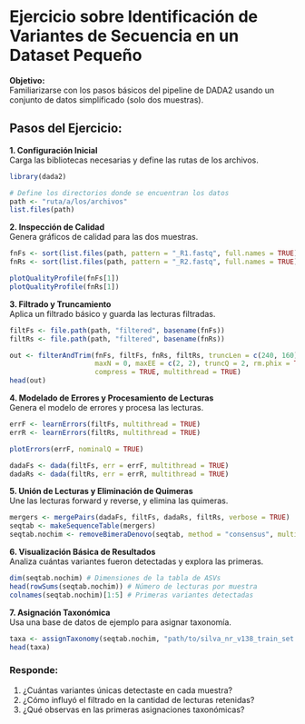# **Ejercicio sobre Identificación de Variantes de Secuencia en un Dataset Pequeño**  

**Objetivo:**  
Familiarizarse con los pasos básicos del pipeline de DADA2 usando un conjunto de datos simplificado (solo dos muestras).
 

## **Pasos del Ejercicio:**  

**1. Configuración Inicial**  
Carga las bibliotecas necesarias y define las rutas de los archivos.  

```R
library(dada2)

# Define los directorios donde se encuentran los datos
path <- "ruta/a/los/archivos"
list.files(path)
```


**2. Inspección de Calidad**  
Genera gráficos de calidad para las dos muestras.  

```R
fnFs <- sort(list.files(path, pattern = "_R1.fastq", full.names = TRUE))
fnRs <- sort(list.files(path, pattern = "_R2.fastq", full.names = TRUE))

plotQualityProfile(fnFs[1])
plotQualityProfile(fnRs[1])
```


**3. Filtrado y Truncamiento**  
Aplica un filtrado básico y guarda las lecturas filtradas.  

```R
filtFs <- file.path(path, "filtered", basename(fnFs))
filtRs <- file.path(path, "filtered", basename(fnRs))

out <- filterAndTrim(fnFs, filtFs, fnRs, filtRs, truncLen = c(240, 160), 
                     maxN = 0, maxEE = c(2, 2), truncQ = 2, rm.phix = TRUE,
                     compress = TRUE, multithread = TRUE)
head(out)
```


**4. Modelado de Errores y Procesamiento de Lecturas**  
Genera el modelo de errores y procesa las lecturas.  

```R
errF <- learnErrors(filtFs, multithread = TRUE)
errR <- learnErrors(filtRs, multithread = TRUE)

plotErrors(errF, nominalQ = TRUE)

dadaFs <- dada(filtFs, err = errF, multithread = TRUE)
dadaRs <- dada(filtRs, err = errR, multithread = TRUE)
```


**5. Unión de Lecturas y Eliminación de Quimeras**  
Une las lecturas forward y reverse, y elimina las quimeras.  

```R
mergers <- mergePairs(dadaFs, filtFs, dadaRs, filtRs, verbose = TRUE)
seqtab <- makeSequenceTable(mergers)
seqtab.nochim <- removeBimeraDenovo(seqtab, method = "consensus", multithread = TRUE)
```


**6. Visualización Básica de Resultados**  
Analiza cuántas variantes fueron detectadas y explora las primeras.  

```R
dim(seqtab.nochim) # Dimensiones de la tabla de ASVs
head(rowSums(seqtab.nochim)) # Número de lecturas por muestra
colnames(seqtab.nochim)[1:5] # Primeras variantes detectadas
```


**7. Asignación Taxonómica**  
Usa una base de datos de ejemplo para asignar taxonomía.  

```R
taxa <- assignTaxonomy(seqtab.nochim, "path/to/silva_nr_v138_train_set.fa.gz", multithread = TRUE)
head(taxa)
```


### **Responde:**  

1. ¿Cuántas variantes únicas detectaste en cada muestra?  
2. ¿Cómo influyó el filtrado en la cantidad de lecturas retenidas?  
3. ¿Qué observas en las primeras asignaciones taxonómicas?  
